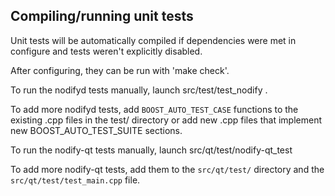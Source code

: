 Compiling/running unit tests
------------------------------------

Unit tests will be automatically compiled if dependencies were met in configure
and tests weren't explicitly disabled.

After configuring, they can be run with 'make check'.

To run the nodifyd tests manually, launch src/test/test_nodify .

To add more nodifyd tests, add `BOOST_AUTO_TEST_CASE` functions to the existing
.cpp files in the test/ directory or add new .cpp files that
implement new BOOST_AUTO_TEST_SUITE sections.

To run the nodify-qt tests manually, launch src/qt/test/nodify-qt_test

To add more nodify-qt tests, add them to the `src/qt/test/` directory and
the `src/qt/test/test_main.cpp` file.
